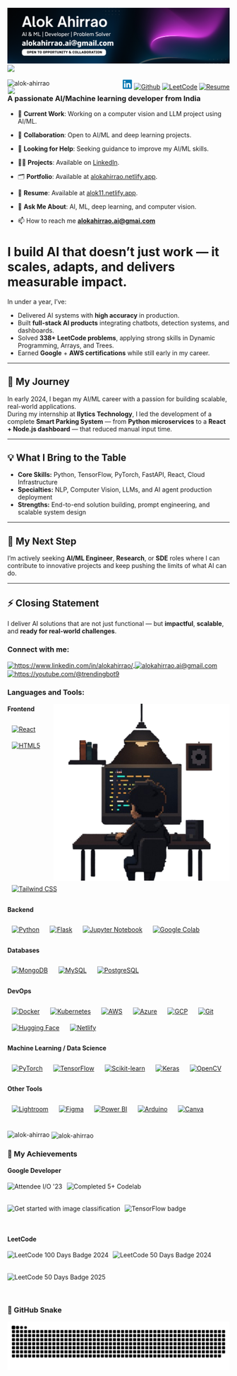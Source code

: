 ![Github Banner](https://github.com/alok-ahirrao/alok-ahirrao/blob/main/Github_banner_alok.png)
<img src="https://user-images.githubusercontent.com/73097560/115834477-dbab4500-a447-11eb-908a-139a6edaec5c.gif">
<p align="left">
  <img src="https://komarev.com/ghpvc/?username=alok-ahirrao&label=Profile%20views&color=0e75b6&style=flat" alt="alok-ahirrao" style="float: left;"/>
  <span style="float: right; margin-left: 10px;">
    <a href="https://www.linkedin.com/in/alokahirrao/" target="_blank">  <img alt="LinkedIn" width="22" src="https://raw.githubusercontent.com/devicons/devicon/master/icons/linkedin/linkedin-original.svg" /></a>
    <a href="https://github.com/alok-ahirrao" target="_blank"><img alt="Github" width="22" src="https://cdn.simpleicons.org/github/white" /></a>
    <a href="https://leetcode.com/u/Alok1108/" target="_blank"><img alt="LeetCode" width="22" src="https://cdn.simpleicons.org/leetcode/white" /></a>
    <a href="https://alokahirrao.netlify.app" target="_blank"><img alt="Resume" width="22" src="https://cdn-icons-png.freepik.com/256/942/942748.png?semt=ais_hybrid" /></a> 
  </span>
</p>

<a target="_blank"><img align='right' src='https://user-images.githubusercontent.com/5713670/87202985-820dcb80-c2b6-11ea-9f56-7ec461c497c3.gif' width='250'></a>
<h3>A passionate AI/Machine learning developer from India</h3>

- 🔭 **Current Work**: Working on a computer vision and LLM project using AI/ML.

- 👯 **Collaboration**: Open to AI/ML and deep learning projects. 

- 🤝  **Looking for Help**: Seeking guidance to improve my AI/ML skills. 

- 👨‍💻 **Projects**: Available on [LinkedIn](https://www.linkedin.com/in/alokahirrao/).

- 🗂️ **Portfolio**: Available at [alokahirrao.netlify.app](https://alokahirrao.netlify.app).

- 📄 **Resume**: Available at [alok11.netlify.app](https://alok11.netlify.app).

- 💬 **Ask Me About**: AI, ML, deep learning, and computer vision.
  
- 📫 How to reach me **alokahirrao.ai@gmai.com**

# I build AI that doesn’t just work — it scales, adapts, and delivers measurable impact.

In under a year, I’ve:
- Delivered AI systems with **high accuracy** in production.
- Built **full-stack AI products** integrating chatbots, detection systems, and dashboards.
- Solved **338+ LeetCode problems**, applying strong skills in Dynamic Programming, Arrays, and Trees.
- Earned **Google** + **AWS certifications** while still early in my career.

---

## 📍 My Journey
In early 2024, I began my AI/ML career with a passion for building scalable, real-world applications.  
During my internship at **Ilytics Technology**, I led the development of a complete **Smart Parking System** — from **Python microservices** to a **React + Node.js dashboard** — that reduced manual input time.

---

## 💡 What I Bring to the Table
- **Core Skills:** Python, TensorFlow, PyTorch, FastAPI, React, Cloud Infrastructure  
- **Specialties:** NLP, Computer Vision, LLMs, and AI agent production deployment  
- **Strengths:** End-to-end solution building, prompt engineering, and scalable system design  

---

## 🎯 My Next Step
I’m actively seeking **AI/ML Engineer**, **Research**, or **SDE** roles where I can contribute to innovative projects and keep pushing the limits of what AI can do.

---

## ⚡ Closing Statement
I deliver AI solutions that are not just functional — but **impactful**, **scalable**, and **ready for real-world challenges**.
  

<h3 align="left">Connect with me:</h3>
<p align="left">
  <a href="https://www.linkedin.com/in/alokahirrao/" target="blank">
    <img align="center" src="https://raw.githubusercontent.com/rahuldkjain/github-profile-readme-generator/master/src/images/icons/Social/linked-in-alt.svg" alt="https://www.linkedin.com/in/alokahirrao/" height="30" width="40" />
  </a>
  <a href="mailto:alokahirrao.ai@gmail.com" target="blank">
    <img align="center" src="https://cdn.simpleicons.org/gmail" alt="alokahirrao.ai@gmail.com" height="30" width="40" />
  </a>
  <a href="https://youtube.com/@trendingbot9" target="blank">
    <img align="center" src="https://raw.githubusercontent.com/rahuldkjain/github-profile-readme-generator/master/src/images/icons/Social/youtube.svg" alt="https://youtube.com/@trendingbot9" height="30" width="40" />
  </a>
</p>

<h3 align="left">Languages and Tools:</h3>
<a target="_blank"><img align='right' src='https://github.com/alok-ahirrao/alok-ahirrao/blob/main/coding_profile.png' width='400'></a>
<div align="left">
  <!-- Frontend -->
  <h4>Frontend</h4>
  <a href="https://reactjs.org/" target="_blank"><img style="margin: 10px" src="https://profilinator.rishav.dev/skills-assets/react-original-wordmark.svg" alt="React" height="60" /></a>
  <a href="https://en.wikipedia.org/wiki/HTML5" target="_blank"><img style="margin: 10px" src="https://profilinator.rishav.dev/skills-assets/html5-original-wordmark.svg" alt="HTML5" height="50" /></a>
  <a href="https://www.tailwindcss.com/" target="_blank"><img style="margin: 10px" src="https://profilinator.rishav.dev/skills-assets/tailwindcss.svg" alt="Tailwind CSS" height="50" /></a>

  <!-- Backend -->
  <h4>Backend</h4>
  <a href="https://www.python.org/" target="_blank"><img style="margin: 10px" src="https://profilinator.rishav.dev/skills-assets/python-original.svg" alt="Python" height="50" /></a>
  <a href="https://flask.palletsprojects.com/" target="_blank"><img style="margin: 10px" src="https://cdn.simpleicons.org/flask/white" alt="Flask" height="50" /></a>
  <a href="https://jupyter.org/" target="_blank"><img style="margin: 10px" src="https://upload.wikimedia.org/wikipedia/commons/thumb/3/38/Jupyter_logo.svg/1200px-Jupyter_logo.svg.png" alt="Jupyter Notebook" height="50" /></a>
  <a href="https://colab.research.google.com/" target="_blank"><img style="margin: 10px" src="https://colab.research.google.com/img/colab_favicon_256px.png" alt="Google Colab" height="70" /></a>


  <!-- Databases -->
  <h4>Databases</h4>
  <a href="https://www.mongodb.com/" target="_blank"><img style="margin: 10px" src="https://profilinator.rishav.dev/skills-assets/mongodb-original-wordmark.svg" alt="MongoDB" height="50" /></a>
  <a href="https://www.mysql.com/" target="_blank"><img style="margin: 10px" src="https://profilinator.rishav.dev/skills-assets/mysql-original-wordmark.svg" alt="MySQL" height="50" /></a>
  <a href="https://www.postgresql.org/" target="_blank"><img style="margin: 10px" src="https://profilinator.rishav.dev/skills-assets/postgresql-original-wordmark.svg" alt="PostgreSQL" height="50" /></a>

  <!-- DevOps -->
  <h4>DevOps</h4>
  <a href="https://www.docker.com/" target="_blank"><img style="margin: 10px" src="https://profilinator.rishav.dev/skills-assets/docker-original-wordmark.svg" alt="Docker" height="50" /></a>
  <a href="https://kubernetes.io/" target="_blank"><img style="margin: 10px" src="https://profilinator.rishav.dev/skills-assets/kubernetes-icon.svg" alt="Kubernetes" height="50" /></a>
  <a href="https://aws.amazon.com/" target="_blank"><img style="margin: 10px" src="https://profilinator.rishav.dev/skills-assets/amazonwebservices-original-wordmark.svg" alt="AWS" height="50" /></a>
  <a href="https://azure.microsoft.com/en-in/" target="_blank"><img style="margin: 10px" src="https://profilinator.rishav.dev/skills-assets/microsoft_azure-icon.svg" alt="Azure" height="50" /></a>
  <a href="https://www.google.com/cloud/" target="_blank"><img style="margin: 10px" src="https://profilinator.rishav.dev/skills-assets/google_cloud-icon.svg" alt="GCP" height="50" /></a>
  <a href="https://github.com/" target="_blank"><img style="margin: 10px" src="https://profilinator.rishav.dev/skills-assets/git-scm-icon.svg" alt="Git" height="50" /></a>
  <a href="https://huggingface.co/" target="_blank"><img style="margin: 10px" src="https://workable-application-form.s3.amazonaws.com/advanced/production/61557f91d9510741dc62e7f8/c3635b59-a3d2-444a-b636-a9d0061dcdde" alt="Hugging Face" height="50" /></a>
  <a href="https://www.netlify.com/" target="_blank"><img style="margin: 10px" src="https://upload.wikimedia.org/wikipedia/commons/9/97/Netlify_logo_%282%29.svg" alt="Netlify" height="50" /></a>


  <!-- Machine Learning / Data Science -->
  <h4>Machine Learning / Data Science</h4>
  <a href="https://pytorch.org/" target="_blank"><img style="margin: 10px" src="https://profilinator.rishav.dev/skills-assets/pytorch-icon.svg" alt="PyTorch" height="50" /></a>
  <a href="https://www.tensorflow.org/" target="_blank"><img style="margin: 10px" src="https://profilinator.rishav.dev/skills-assets/tensorflow-icon.svg" alt="TensorFlow" height="50" /></a>
 <a href="https://scikit-learn.org/" target="_blank">  <img style="margin: 10px" src="https://upload.wikimedia.org/wikipedia/commons/0/05/Scikit_learn_logo_small.svg" alt="Scikit-learn" height="50" /></a>
  <a href="https://keras.io/" target="_blank"><img style="margin: 10px" src="https://profilinator.rishav.dev/skills-assets/keras.png" alt="Keras" height="50" /></a>
  <a href="https://opencv.org/" target="_blank"><img style="margin: 10px" src="https://profilinator.rishav.dev/skills-assets/opencv-icon.svg" alt="OpenCV" height="50" /></a>

  <!-- Other Tools -->
  <h4>Other Tools</h4>
  <a href="https://www.adobe.com/products/photoshop-lightroom.html" target="_blank"><img style="margin: 10px" src="https://static.cdnlogo.com/logos/a/24/adobe-photoshop.png" alt="Lightroom" height="65" /></a>
  <a href="https://www.figma.com/" target="_blank"><img style="margin: 10px" src="https://profilinator.rishav.dev/skills-assets/figma-icon.svg" alt="Figma" height="50" /></a>
  <a href="https://powerbi.microsoft.com/en-us/" target="_blank"><img style="margin: 10px" src="https://upload.wikimedia.org/wikipedia/commons/thumb/c/cf/New_Power_BI_Logo.svg/1200px-New_Power_BI_Logo.svg.png" alt="Power BI" height="50" /></a>
  <a href="https://www.arduino.cc/" target="_blank"><img style="margin: 10px" src="https://profilinator.rishav.dev/skills-assets/arduino.png" alt="Arduino" height="50" /></a>
  <a href="https://www.canva.com/" target="_blank"><img style="margin: 10px" src="https://static.vecteezy.com/system/resources/previews/048/759/334/non_2x/canva-transparent-icon-free-png.png" alt="Canva" height="70" /></a>

</div>

<br>
<p><img align="left" src="https://github-readme-stats.vercel.app/api/top-langs?username=alok-ahirrao&show_icons=true&locale=en&layout=compact&theme=dark" alt="alok-ahirrao" /></p>

<p>&nbsp;<img align="center" src="https://github-readme-stats.vercel.app/api?username=alok-ahirrao&show_icons=true&locale=en&theme=dark" alt="alok-ahirrao" /></p>


### 🏅 My Achievements

#### Google Developer
<div style="display: flex; flex-wrap: wrap;">
  <img src="https://developers.google.com/static/profile/badges/events/io/2023/attendee/badge.svg" alt="Attendee I/O '23" height="50" style="margin-right: 10px;" />
  <img src="https://developers.google.com/static/profile/badges/codelabs/first-codelab/badge.svg" alt="Completed 5+ Codelab" height="50" style="margin-right: 10px;" />
  <img src="https://developers.google.com/static/profile/badges/playlists/ml/going-further-image-classification/badge.svg" alt="Get started with image classification" height="50" style="margin-right: 10px;" />
  <img src="https://developers.google.com/static/profile/badges/playlists/tensorflow/badge.svg" alt="TensorFlow badge" height="50" style="margin-right: 10px;" />
</div>

#### LeetCode
<div style="display: flex; flex-wrap: wrap;">
  <img src="https://assets.leetcode.com/static_assets/marketing/2024-100-lg.png" alt="LeetCode 100 Days Badge 2024" height="50" style="margin-right: 10px;" />
  <img src="https://assets.leetcode.com/static_assets/marketing/2024-50-lg.png" alt="LeetCode 50 Days Badge 2024" height="50" style="margin-right: 10px;" />
  <img src="https://assets.leetcode.com/static_assets/others/lg2550.png" alt="LeetCode 50 Days Badge 2025" height="50" />
</div>

### 🐍 GitHub Snake

![GitHub Snake](https://github.com/alok-ahirrao/alok-ahirrao/blob/main/github-contribution-grid-snake-dark.svg)
